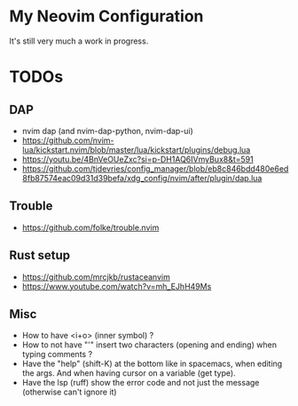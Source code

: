 # My Neovim Configuration

It's still very much a work in progress.

# TODOs

## DAP

- nvim dap (and nvim-dap-python, nvim-dap-ui)
- https://github.com/nvim-lua/kickstart.nvim/blob/master/lua/kickstart/plugins/debug.lua
- <https://youtu.be/4BnVeOUeZxc?si=p-DH1AQ6IVmyBux8&t=591>
- <https://github.com/tjdevries/config_manager/blob/eb8c846bdd480e6ed8fb87574eac09d31d39befa/xdg_config/nvim/after/plugin/dap.lua>

## Trouble

- https://github.com/folke/trouble.nvim

## Rust setup

- https://github.com/mrcjkb/rustaceanvim
- https://www.youtube.com/watch?v=mh_EJhH49Ms

## Misc

- How to have <i+o> (inner symbol) ?
- How to not have "'" insert two characters (opening and ending) when typing comments ?
- Have the "help" (shift-K) at the bottom like in spacemacs, when editing the args. And when having cursor on a variable (get type).
- Have the lsp (ruff) show the error code and not just the message (otherwise can't ignore it)
